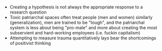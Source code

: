 - Creating a hypothesis is not always the appropriate response to a research question
- Toxic patriarchal spaces often treat people (men and women) similarly (generalization), men are trained to be "tough", and the patriarchal system is less about being "pro-male" and more about creating the most subservient and hard-working employees (i.e. fuckin capitalism)
- Attempting to measure trauma quantitatively lays bear the shortcomings of positivist thinking
